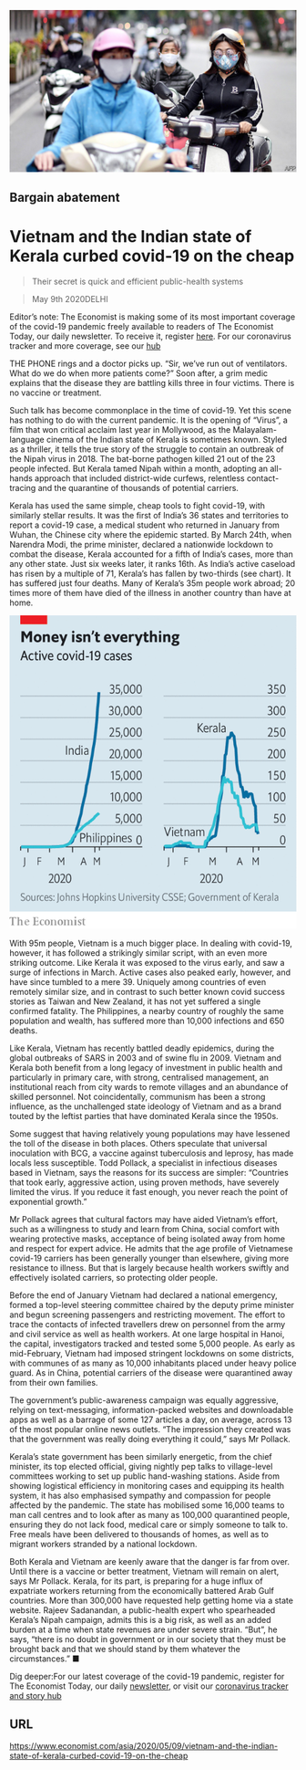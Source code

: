 ![](./images/20200509_ASP010_0.jpg)

## Bargain abatement

# Vietnam and the Indian state of Kerala curbed covid-19 on the cheap

> Their secret is quick and efficient public-health systems

> May 9th 2020DELHI

Editor’s note: The Economist is making some of its most important coverage of the covid-19 pandemic freely available to readers of The Economist Today, our daily newsletter. To receive it, register [here](https://www.economist.com//newslettersignup). For our coronavirus tracker and more coverage, see our [hub](https://www.economist.com//coronavirus)

THE PHONE rings and a doctor picks up. “Sir, we’ve run out of ventilators. What do we do when more patients come?” Soon after, a grim medic explains that the disease they are battling kills three in four victims. There is no vaccine or treatment.

Such talk has become commonplace in the time of covid-19. Yet this scene has nothing to do with the current pandemic. It is the opening of “Virus”, a film that won critical acclaim last year in Mollywood, as the Malayalam-language cinema of the Indian state of Kerala is sometimes known. Styled as a thriller, it tells the true story of the struggle to contain an outbreak of the Nipah virus in 2018. The bat-borne pathogen killed 21 out of the 23 people infected. But Kerala tamed Nipah within a month, adopting an all-hands approach that included district-wide curfews, relentless contact-tracing and the quarantine of thousands of potential carriers.

Kerala has used the same simple, cheap tools to fight covid-19, with similarly stellar results. It was the first of India’s 36 states and territories to report a covid-19 case, a medical student who returned in January from Wuhan, the Chinese city where the epidemic started. By March 24th, when Narendra Modi, the prime minister, declared a nationwide lockdown to combat the disease, Kerala accounted for a fifth of India’s cases, more than any other state. Just six weeks later, it ranks 16th. As India’s active caseload has risen by a multiple of 71, Kerala’s has fallen by two-thirds (see chart). It has suffered just four deaths. Many of Kerala’s 35m people work abroad; 20 times more of them have died of the illness in another country than have at home.

![](./images/20200509_ASC378.png)

With 95m people, Vietnam is a much bigger place. In dealing with covid-19, however, it has followed a strikingly similar script, with an even more striking outcome. Like Kerala it was exposed to the virus early, and saw a surge of infections in March. Active cases also peaked early, however, and have since tumbled to a mere 39. Uniquely among countries of even remotely similar size, and in contrast to such better known covid success stories as Taiwan and New Zealand, it has not yet suffered a single confirmed fatality. The Philippines, a nearby country of roughly the same population and wealth, has suffered more than 10,000 infections and 650 deaths.

Like Kerala, Vietnam has recently battled deadly epidemics, during the global outbreaks of SARS in 2003 and of swine flu in 2009. Vietnam and Kerala both benefit from a long legacy of investment in public health and particularly in primary care, with strong, centralised management, an institutional reach from city wards to remote villages and an abundance of skilled personnel. Not coincidentally, communism has been a strong influence, as the unchallenged state ideology of Vietnam and as a brand touted by the leftist parties that have dominated Kerala since the 1950s.

Some suggest that having relatively young populations may have lessened the toll of the disease in both places. Others speculate that universal inoculation with BCG, a vaccine against tuberculosis and leprosy, has made locals less susceptible. Todd Pollack, a specialist in infectious diseases based in Vietnam, says the reasons for its success are simpler: “Countries that took early, aggressive action, using proven methods, have severely limited the virus. If you reduce it fast enough, you never reach the point of exponential growth.”

Mr Pollack agrees that cultural factors may have aided Vietnam’s effort, such as a willingness to study and learn from China, social comfort with wearing protective masks, acceptance of being isolated away from home and respect for expert advice. He admits that the age profile of Vietnamese covid-19 carriers has been generally younger than elsewhere, giving more resistance to illness. But that is largely because health workers swiftly and effectively isolated carriers, so protecting older people.

Before the end of January Vietnam had declared a national emergency, formed a top-level steering committee chaired by the deputy prime minister and begun screening passengers and restricting movement. The effort to trace the contacts of infected travellers drew on personnel from the army and civil service as well as health workers. At one large hospital in Hanoi, the capital, investigators tracked and tested some 5,000 people. As early as mid-February, Vietnam had imposed stringent lockdowns on some districts, with communes of as many as 10,000 inhabitants placed under heavy police guard. As in China, potential carriers of the disease were quarantined away from their own families.

The government’s public-awareness campaign was equally aggressive, relying on text-messaging, information-packed websites and downloadable apps as well as a barrage of some 127 articles a day, on average, across 13 of the most popular online news outlets. “The impression they created was that the government was really doing everything it could,” says Mr Pollack.

Kerala’s state government has been similarly energetic, from the chief minister, its top elected official, giving nightly pep talks to village-level committees working to set up public hand-washing stations. Aside from showing logistical efficiency in monitoring cases and equipping its health system, it has also emphasised sympathy and compassion for people affected by the pandemic. The state has mobilised some 16,000 teams to man call centres and to look after as many as 100,000 quarantined people, ensuring they do not lack food, medical care or simply someone to talk to. Free meals have been delivered to thousands of homes, as well as to migrant workers stranded by a national lockdown.

Both Kerala and Vietnam are keenly aware that the danger is far from over. Until there is a vaccine or better treatment, Vietnam will remain on alert, says Mr Pollack. Kerala, for its part, is preparing for a huge influx of expatriate workers returning from the economically battered Arab Gulf countries. More than 300,000 have requested help getting home via a state website. Rajeev Sadanandan, a public-health expert who spearheaded Kerala’s Nipah campaign, admits this is a big risk, as well as an added burden at a time when state revenues are under severe strain. “But”, he says, “there is no doubt in government or in our society that they must be brought back and that we should stand by them whatever the circumstances.” ■

Dig deeper:For our latest coverage of the covid-19 pandemic, register for The Economist Today, our daily [newsletter](https://www.economist.com//newslettersignup), or visit our [coronavirus tracker and story hub](https://www.economist.com//coronavirus)

## URL

https://www.economist.com/asia/2020/05/09/vietnam-and-the-indian-state-of-kerala-curbed-covid-19-on-the-cheap
